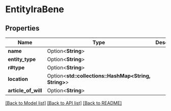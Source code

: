 # EntityIraBene

## Properties

Name | Type | Description | Notes
------------ | ------------- | ------------- | -------------
**name** | Option<**String**> |  | [optional]
**entity_type** | Option<**String**> |  | [optional]
**r#type** | Option<**String**> |  | [optional]
**location** | Option<**std::collections::HashMap<String, String>**> |  | [optional]
**article_of_will** | Option<**String**> |  | [optional]

[[Back to Model list]](../README.md#documentation-for-models) [[Back to API list]](../README.md#documentation-for-api-endpoints) [[Back to README]](../README.md)


